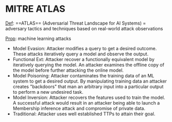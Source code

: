 # MITRE ATLAS 

<u>Def</u>: ==ATLAS== (Adversarial Threat Landscape for AI Systems) = adversary tactics and techniques based on real-world attack observations

<u>Prop</u>: machine learning attacks
- Model Evasion: Attacker modifies a query to get a desired outcome. These attacks iteratively query a model and observe the output.
- Functional Ext: Attacker recover a functionally equivalent model by iteratively querying the model. An attacker examines the offline copy of the model before further attacking the online model.
- Model Poisoning: Attacker contaminates the training data of an ML system to get a desired output. By manipulating training data an attacker creates "backdoors" that man an arbitrary input into a particular output to perform a new undesired task.
- Model Inversion: Attacker recovers the features used to train the model. A successful attack would result in an attacker being able to launch a Membership inference attack and compromise of private data.
- Traditional: Attacker uses well established TTPs to attain their goal.